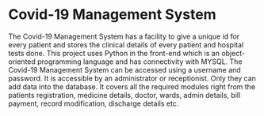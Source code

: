 # Covid-19 Management System

The Covid-19 Management System has a facility to give a unique id for every patient and stores the clinical details of every patient and hospital tests done. This project uses Python in the front-end which is an object-oriented programming language and has connectivity with MYSQL. The Covid-19 Management System can be accessed using a username and password. It is accessible by an administrator or receptionist. Only they can add data into the database. It covers all the required modules right from the patients registration, medicine details, doctor, wards, admin details, bill payment, record modification, discharge details etc.

